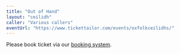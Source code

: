 ```yaml
---
title: "Out of Hand"
layout: "ceilidh"
caller: "Various callers"
eventUrl: "https://www.tickettailor.com/events/oxfolkceilidhs/"
---
```


Please book ticket via our [booking system](https://www.tickettailor.com/events/oxfolkceilidhs/).
